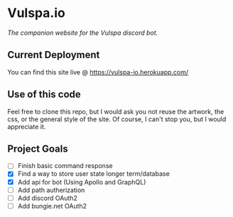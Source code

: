 # Vulspa.io
_The companion website for the Vulspa discord bot._
## Current Deployment
You can find this site live @ https://vulspa-io.herokuapp.com/
## Use of this code
Feel free to clone this repo, but I would ask you not reuse the artwork, the css, or the general style of the site.  Of course, I can't stop you, but I would appreciate it. 
## Project Goals
- [ ] Finish basic command response
- [x] Find a way to store user state longer term/database
- [x] Add api for bot (Using Apollo and GraphQL)
- [ ] Add path autherization
- [ ] Add discord OAuth2
- [ ] Add bungie.net OAuth2